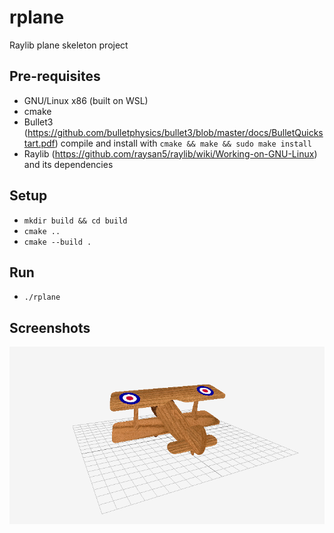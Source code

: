 # rplane
Raylib plane skeleton project

## Pre-requisites
- GNU/Linux x86 (built on WSL)
- cmake
- Bullet3 (https://github.com/bulletphysics/bullet3/blob/master/docs/BulletQuickstart.pdf) compile and install with `cmake && make && sudo make install`
- Raylib (https://github.com/raysan5/raylib/wiki/Working-on-GNU-Linux) and its dependencies

## Setup
- `mkdir build && cd build`
- `cmake ..`
- `cmake --build .`

## Run
- `./rplane`

## Screenshots
![v0.1.0-alpha](docs/v0.1.0-alpha.png)
